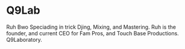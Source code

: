 # Q9Lab
Ruh Bwo Speciading in trick Djing, Mixing, and Mastering. Ruh is the founder, and current CEO for Fam Pros, and Touch Base Productions.
Q9Laboratory.
